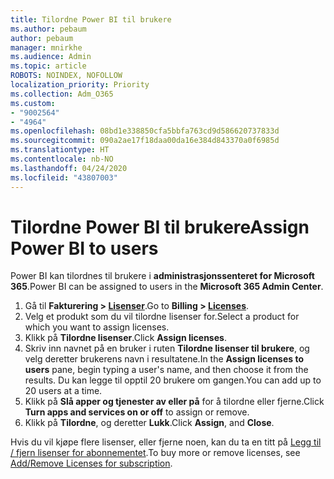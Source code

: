 ```yaml
---
title: Tilordne Power BI til brukere
ms.author: pebaum
author: pebaum
manager: mnirkhe
ms.audience: Admin
ms.topic: article
ROBOTS: NOINDEX, NOFOLLOW
localization_priority: Priority
ms.collection: Adm_O365
ms.custom:
- "9002564"
- "4964"
ms.openlocfilehash: 08bd1e338850cfa5bbfa763cd9d586620737833d
ms.sourcegitcommit: 090a2ae17f18daa00da16e384d843370a0f6985d
ms.translationtype: HT
ms.contentlocale: nb-NO
ms.lasthandoff: 04/24/2020
ms.locfileid: "43807003"
---
```

# <a name="assign-power-bi-to-users"></a><span data-ttu-id="27a8b-102">Tilordne Power BI til brukere</span><span class="sxs-lookup"><span data-stu-id="27a8b-102">Assign Power BI to users</span></span>

<span data-ttu-id="27a8b-103">Power BI kan tilordnes til brukere i **administrasjonssenteret for Microsoft 365**.</span><span class="sxs-lookup"><span data-stu-id="27a8b-103">Power BI can be assigned to users in the **Microsoft 365 Admin Center**.</span></span>  

1. <span data-ttu-id="27a8b-104">Gå til **Fakturering > [Lisenser](https://go.microsoft.com/fwlink/p/?linkid=842264)**.</span><span class="sxs-lookup"><span data-stu-id="27a8b-104">Go to **Billing > [Licenses](https://go.microsoft.com/fwlink/p/?linkid=842264)**.</span></span>
2. <span data-ttu-id="27a8b-105">Velg et produkt som du vil tilordne lisenser for.</span><span class="sxs-lookup"><span data-stu-id="27a8b-105">Select a product for which you want to assign licenses.</span></span>
3. <span data-ttu-id="27a8b-106">Klikk på **Tilordne lisenser**.</span><span class="sxs-lookup"><span data-stu-id="27a8b-106">Click **Assign licenses**.</span></span>
4. <span data-ttu-id="27a8b-107">Skriv inn navnet på en bruker i ruten **Tilordne lisenser til brukere**, og velg deretter brukerens navn i resultatene.</span><span class="sxs-lookup"><span data-stu-id="27a8b-107">In the **Assign licenses to users** pane, begin typing a user's name, and then choose it from the results.</span></span> <span data-ttu-id="27a8b-108">Du kan legge til opptil 20 brukere om gangen.</span><span class="sxs-lookup"><span data-stu-id="27a8b-108">You can add up to 20 users at a time.</span></span>
5. <span data-ttu-id="27a8b-109">Klikk på **Slå apper og tjenester av eller på** for å tilordne eller fjerne.</span><span class="sxs-lookup"><span data-stu-id="27a8b-109">Click **Turn apps and services on or off** to assign or remove.</span></span>
6. <span data-ttu-id="27a8b-110">Klikk på **Tilordne**, og deretter **Lukk**.</span><span class="sxs-lookup"><span data-stu-id="27a8b-110">Click **Assign**, and **Close**.</span></span>

<span data-ttu-id="27a8b-111">Hvis du vil kjøpe flere lisenser, eller fjerne noen, kan du ta en titt på [Legg til / fjern lisenser for abonnementet](https://docs.microsoft.com/microsoft-365/commerce/licenses/buy-licenses?view=o365-worldwide#add-or-remove-licenses-for-your-business-subscription).</span><span class="sxs-lookup"><span data-stu-id="27a8b-111">To buy more or remove licenses, see [Add/Remove Licenses for subscription](https://docs.microsoft.com/microsoft-365/commerce/licenses/buy-licenses?view=o365-worldwide#add-or-remove-licenses-for-your-business-subscription).</span></span>
